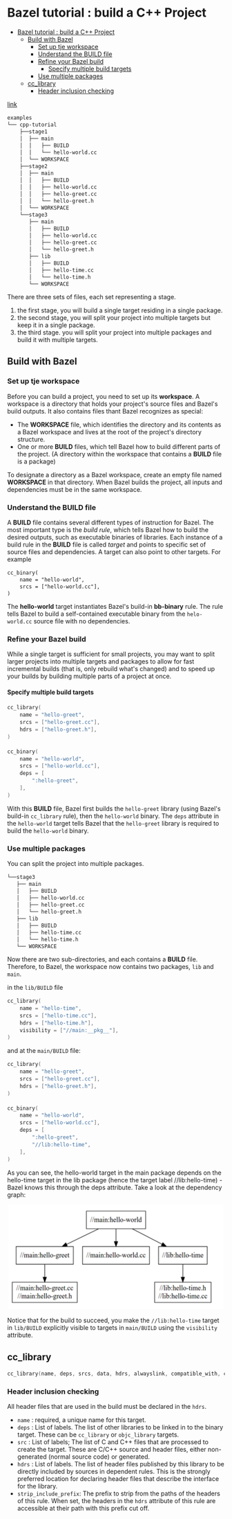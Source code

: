 # Bazel tutorial : build a C++ Project

- [Bazel tutorial : build a C++ Project](#bazel-tutorial--build-a-c-project)
  - [Build with Bazel](#build-with-bazel)
    - [Set up tje workspace](#set-up-tje-workspace)
    - [Understand the BUILD file](#understand-the-build-file)
    - [Refine your Bazel build](#refine-your-bazel-build)
      - [Specify multiple build targets](#specify-multiple-build-targets)
    - [Use multiple packages](#use-multiple-packages)
  - [cc_library](#cc_library)
    - [Header inclusion checking](#header-inclusion-checking)

[link](https://docs.bazel.build/versions/main/tutorial/cpp.html) 

```
examples
└── cpp-tutorial
    ├──stage1
    │  ├── main
    │  │   ├── BUILD
    │  │   └── hello-world.cc
    │  └── WORKSPACE
    ├──stage2
    │  ├── main
    │  │   ├── BUILD
    │  │   ├── hello-world.cc
    │  │   ├── hello-greet.cc
    │  │   └── hello-greet.h
    │  └── WORKSPACE
    └──stage3
       ├── main
       │   ├── BUILD
       │   ├── hello-world.cc
       │   ├── hello-greet.cc
       │   └── hello-greet.h
       ├── lib
       │   ├── BUILD
       │   ├── hello-time.cc
       │   └── hello-time.h
       └── WORKSPACE
```
There are three sets of files, each set representing a stage. 
1. the first stage, you will build a single target residing in a single package. 
2. the second stage, you will split your project into multiple targets but keep it in a single package. 
3. the third stage. you will split your project into multiple packages and build it with multiple targets. 

## Build with Bazel

### Set up tje workspace

Before you can build a project, you need to set up its **workspace**. A workspace is a directory that holds your project's source files and Bazel's build outputs. It also contains files thant Bazel recognizes as special: 

- The **WORKSPACE** file, which identifies the directory and its contents as a Bazel workspace and lives at the root of the project's directory structure. 
- One or more **BUILD** files, which tell Bazel how to build different parts of the project. (A directory within the workspace that contains a **BUILD** file is a package)
  
To designate a directory as a Bazel workspace, create an empty file named **WORKSPACE** in that directory. 
When Bazel builds the project, all inputs and dependencies must be in the same workspace.

### Understand the BUILD file

A **BUILD** file contains several different types of instruction for Bazel. 
The most important type is the *build rule*, which tells Bazel how to build the desired outputs, such as executable binaries of libraries. Each instance of a build rule in the **BUILD** file is called *target* and points to specific set of source files and dependencies. A target can also point to other targets. 
For example
```
cc_binary(
    name = "hello-world",
    srcs = ["hello-world.cc"],
)
```
The **hello-world** target instantiates Bazel's build-in **bb-binary** rule. The rule tells Bazel to build a self-contained executable binary from the `helo-world.cc` source file with no dependencies. 

### Refine your Bazel build

While a single target is sufficient for small projects, you may want to split larger projects into multiple targets and packages to allow for fast incremental builds (that is, only rebuild what's changed) and to speed up your builds by building multiple parts of a project at once. 

#### Specify multiple build targets

```cpp
cc_library(
    name = "hello-greet",
    srcs = ["hello-greet.cc"],
    hdrs = ["hello-greet.h"],
)

cc_binary(
    name = "hello-world",
    srcs = ["hello-world.cc"],
    deps = [
        ":hello-greet",
    ],
)
```
With this **BUILD** file, Bazel first builds the `hello-greet` library (using Bazel's build-in `cc_library` rule), then the `hello-world` binary. The `deps` attribute in the `hello-world` target tells Bazel that the `hello-greet` library is required to build the `hello-world` binary. 

### Use multiple packages
You can split the project into multiple packages. 
```
└──stage3
   ├── main
   │   ├── BUILD
   │   ├── hello-world.cc
   │   ├── hello-greet.cc
   │   └── hello-greet.h
   ├── lib
   │   ├── BUILD
   │   ├── hello-time.cc
   │   └── hello-time.h
   └── WORKSPACE
```
Now there are two sub-directories, and each contains a **BUILD** file. Therefore, to Bazel, the workspace now contains two packages, `lib` and `main`. 

in the `lib/BUILD` file

```cpp
cc_library(
    name = "hello-time",
    srcs = ["hello-time.cc"],
    hdrs = ["hello-time.h"],
    visibility = ["//main:__pkg__"],
)

```

and at the `main/BUILD` file: 
```cpp
cc_library(
    name = "hello-greet",
    srcs = ["hello-greet.cc"],
    hdrs = ["hello-greet.h"],
)

cc_binary(
    name = "hello-world",
    srcs = ["hello-world.cc"],
    deps = [
        ":hello-greet",
        "//lib:hello-time",
    ],
)
```
As you can see, the hello-world target in the main package depends on the hello-time target in the lib package (hence the target label //lib:hello-time) - Bazel knows this through the deps attribute. Take a look at the dependency graph:
<p align = "center">   <img width = "500" src = "images/res/bazelTutorial_2021-09-29-16-48-13.png"> </p>

Notice that for the build to succeed, you make the `//lib:hello-time` target in `lib/BUILD` explicitly visible to targets in `main/BUILD` using the `visibility` attribute. 


## cc_library
```cpp
cc_library(name, deps, srcs, data, hdrs, alwayslink, compatible_with, copts, defines, deprecation, distribs, exec_compatible_with, exec_properties, features, implementation_deps, include_prefix, includes, licenses, linkopts, linkstamp, linkstatic, local_defines, nocopts, restricted_to, strip_include_prefix, tags, target_compatible_with, testonly, textual_hdrs, toolchains, visibility, win_def_file)
```
### Header inclusion checking

All header files that are used in the build must be declared in the `hdrs`. 

- `name` : required, a unique name for this target. 
- `deps` : List of labels. The list of other libraries to be linked in to the binary target. These can be `cc_library` or `objc_library` targets. 
- `src` : List of labels; The list of C and C++ files that are processed to create the target. These are C/C++ source and header files, either non-generated (normal source code) or generated.
- `hdrs` : List of labels. The list of header files published by this library to be directly included by sources in dependent rules. This is the strongly preferred location for declaring header files that describe the interface for the library. 
- `strip_include_prefix`: The prefix to strip from the paths of the headers of this rule. When set, the headers in the `hdrs` attribute of this rule are accessible at their path with this prefix cut off. 